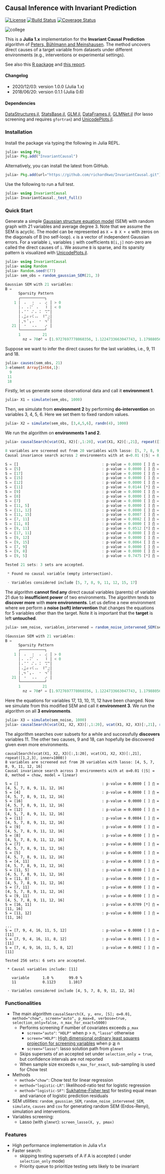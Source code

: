 ## Causal Inference with Invariant Prediction

[![License](http://img.shields.io/badge/license-MIT-brightgreen.svg?style=flat)](LICENSE.md) [![Build Status](https://travis-ci.org/richardkwo/InvariantCausal.jl.svg?branch=master)](https://travis-ci.org/github/richardkwo/InvariantCausal.jl) [![Coverage Status](https://coveralls.io/repos/github/richardkwo/InvariantCausal.jl/badge.svg?branch=master)](https://coveralls.io/github/richardkwo/InvariantCausal.jl?branch=master)

![college](docs/college.png)

This is a **Julia 1.x** implementation for the **Invariant Causal Prediction** algorithm of [Peters, Bühlmann and Meinshausen](https://doi.org/10.1111/rssb.12167). The method uncovers direct causes of a target variable from datasets under different environments (e.g., interventions or experimental settings). 

See also this [R package](https://cran.r-project.org/package=InvariantCausalPrediction) and [this report](docs/InvariantCausal.pdf).

#### Changelog

- 2020/12/03: version 1.0.0 (Julia 1.x)
- 2018/06/20: version 0.1.1 (Julia 0.6)

#### Dependencies

[DataStructures.jl](https://github.com/JuliaCollections/DataStructures.jl), [StatsBase.jl](https://github.com/JuliaStats/StatsBase.jl), [GLM.jl](https://github.com/JuliaStats/GLM.jl), [DataFrames.jl](https://github.com/JuliaData/DataFrames.jl), [GLMNet.jl](https://github.com/JuliaStats/GLMNet.jl) (for lasso screening and requires `gfortran`) and [UnicodePlots.jl](https://github.com/Evizero/UnicodePlots.jl).

### Installation

Install the package via typing the following in Julia REPL.

```julia
julia> using Pkg
julia> Pkg.add("InvariantCausal")
```

Alternatively, you can install the latest from GitHub.

```Julia
julia> Pkg.add(url="https://github.com/richardkwo/InvariantCausal.git")
```

Use the following to run a full test.

```julia
julia> using InvariantCausal
julia> InvariantCausal._test_full()
```

### Quick Start

Generate a simple [Gaussian structure equation model](https://en.wikipedia.org/wiki/Structural_equation_modeling?oldformat=true) (SEM) with random graph with 21 variables and average degree 3. Note that we assume the SEM is acyclic. The model can be represented as `X = B X + ϵ` with zeros on the diagonals of B (no self-loop). `ϵ` is a vector of independent Gaussian errors. For a variable `i`, variables `j` with coefficients `B[i,j]` non-zero are called the direct causes of `i`. We assume `B` is sparse, and its sparsity pattern is visualized with [UnicodePlots.jl](https://github.com/Evizero/UnicodePlots.jl).

```julia
julia> using InvariantCausal
julia> using Random
julia> Random.seed!(77)
julia> sem_obs = random_gaussian_SEM(21, 3)

Gaussian SEM with 21 variables:
B =
      Sparsity Pattern
      ┌───────────┐
    1 │⠀⠠⠀⠀⢐⠀⠀⠄⠀⢔⠀│ > 0
      │⠠⠀⠠⠨⠁⠀⠄⠀⠀⠸⠀│ < 0
      │⠠⠈⠈⠀⠌⠠⠀⠅⠀⠩⠉│
      │⠠⣨⠴⠰⠪⠠⠄⠀⠸⠉⣐│
      │⢀⠲⠈⢠⠠⠀⠀⠂⠀⠲⠁│
   21 │⠀⠐⠀⠀⠠⠠⠀⠀⠀⠔⠀│
      └───────────┘
      1          21
        nz = 70σ² = [1.9727697778060356, 1.1224733663047743, 1.1798805640594814, 1.2625825149076064, 0.8503782631176267, 0.5262963446298372, 1.3835334059064883, 1.788996301274282, 1.759286517329432, 0.842571682652995, 1.713382150423666, 1.4524484793202235, 1.9464648511794784, 1.7729995603828317, 0.7110857327642559, 1.6837378902964577, 1.085405687408806, 1.3069888003095986, 1.3933773717634643, 1.0571823834646068, 1.9187793877731028]
```

Suppose we want to infer the direct causes for the last variables, i.e., 9, 11 and 18.

```julia
julia> causes(sem_obs, 21)
3-element Array{Int64,1}:
  9
 11
 18
```

Firstly, let us generate some observational data and call it **environment 1**.

```julia
julia> X1 = simulate(sem_obs, 1000)
```

Then, we simulate from **environment 2** by performing **do-intervention** on variables 3, 4, 5, 6. Here we set them to fixed random values.

```julia
julia> X2 = simulate(sem_obs, [3,4,5,6], randn(4), 1000)
```

We run the algorithm on **environments 1 and 2**.

```julia
julia> causalSearch(vcat(X1, X2)[:,1:20], vcat(X1, X2)[:,21], repeat([1,2], inner=1000))

8 variables are screened out from 20 variables with lasso: [5, 7, 8, 9, 11, 12, 15, 17]
Causal invariance search across 2 environments with at α=0.01 (|S| = 8, method = chow, model = linear)

S = []                                      : p-value = 0.0000 [ ] ⋂ = [5, 7, 8, 9, 11, 12, 15, 17]
S = [5]                                     : p-value = 0.0000 [ ] ⋂ = [5, 7, 8, 9, 11, 12, 15, 17]
S = [17]                                    : p-value = 0.0000 [ ] ⋂ = [5, 7, 8, 9, 11, 12, 15, 17]
S = [15]                                    : p-value = 0.0000 [ ] ⋂ = [5, 7, 8, 9, 11, 12, 15, 17]
S = [12]                                    : p-value = 0.0000 [ ] ⋂ = [5, 7, 8, 9, 11, 12, 15, 17]
S = [11]                                    : p-value = 0.0144 [*] ⋂ = [11]
S = [9]                                     : p-value = 0.0000 [ ] ⋂ = [11]
S = [8]                                     : p-value = 0.0000 [ ] ⋂ = [11]
S = [7]                                     : p-value = 0.0000 [ ] ⋂ = [11]
S = [11, 5]                                 : p-value = 0.0000 [ ] ⋂ = [11]
S = [11, 12]                                : p-value = 0.0000 [ ] ⋂ = [11]
S = [11, 15]                                : p-value = 0.0007 [ ] ⋂ = [11]
S = [7, 11]                                 : p-value = 0.0082 [ ] ⋂ = [11]
S = [11, 8]                                 : p-value = 0.0000 [ ] ⋂ = [11]
S = [9, 11]                                 : p-value = 0.0512 [*] ⋂ = [11]
S = [17, 11]                                : p-value = 0.0000 [ ] ⋂ = [11]
S = [9, 12]                                 : p-value = 0.0000 [ ] ⋂ = [11]
S = [9, 15]                                 : p-value = 0.0064 [ ] ⋂ = [11]
S = [7, 9]                                  : p-value = 0.0000 [ ] ⋂ = [11]
S = [9, 8]                                  : p-value = 0.0000 [ ] ⋂ = [11]
S = [9, 5]                                  : p-value = 0.7475 [*] ⋂ = Int64[]

Tested 21 sets: 3 sets are accepted.

 * Found no causal variable (empty intersection).

 ⋅ Variables considered include [5, 7, 8, 9, 11, 12, 15, 17]
```

The algorithm **cannot find any** direct causal variables (parents) of variable 21 due to **insufficient power** of two environments. The algorithm tends to **discover more** with **more environments**. Let us define a new environment where we perform a **noise (soft) intervention** that changes the equations for 5 variables other than the target. Note it is important that the **target** is left **untouched**.

```Julia
julia> sem_noise, variables_intervened = random_noise_intervened_SEM(sem_obs, p_intervened=5, avoid=[21])

(Gaussian SEM with 21 variables:
B =
      Sparsity Pattern
      ┌───────────┐
    1 │⠀⠠⠀⠀⢐⠀⠀⠄⠀⢔⠀│ > 0
      │⠠⠀⠠⠨⠁⠀⠄⠀⠀⠸⠀│ < 0
      │⠠⠈⠈⠀⠌⠠⠀⠅⠀⠩⠉│
      │⠠⣨⠴⠰⠪⠠⠄⠀⠸⠉⣐│
      │⢀⠲⠈⢠⠠⠀⠀⠂⠀⠲⠁│
   21 │⠀⠐⠀⠀⠠⠠⠀⠀⠀⠔⠀│
      └───────────┘
      1          21
        nz = 70σ² = [1.9727697778060356, 1.1224733663047743, 1.1798805640594814, 1.2625825149076064, 0.8503782631176267, 0.5262963446298372, 1.3835334059064883, 1.788996301274282, 1.759286517329432, 0.5837984015051159, 3.01957479564807, 0.9492838187140921, 1.9398913901673531, 1.7729995603828317, 0.7110857327642559, 1.6837378902964577, 1.2089053651343495, 1.3069888003095986, 1.3933773717634643, 1.0571823834646068, 1.9187793877731028], [17, 13, 10, 11, 12])
```

Here the equations for variables 17, 13, 10, 11, 12 have been changed. Now we simulate from this modified SEM and call it **environment 3**. We run the algorithm on all **3 environments**.

```Julia
julia> X3 = simulate(sem_noise, 1000)
julia> causalSearch(vcat(X1, X2, X3)[:,1:20], vcat(X1, X2, X3)[:,21], repeat([1,2,3], inner=1000))
```

The algorithm searches over subsets for a while and successfully **discovers** variables 11. The other two causes, 9 and 18, can hopefully be discovered given even more environments.

```
causalSearch(vcat(X1, X2, X3)[:,1:20], vcat(X1, X2, X3)[:,21], repeat([1,2,3], inner=1000))
8 variables are screened out from 20 variables with lasso: [4, 5, 7, 8, 9, 11, 12, 16]
Causal invariance search across 3 environments with at α=0.01 (|S| = 8, method = chow, model = linear)

S = []                                      : p-value = 0.0000 [ ] ⋂ = [4, 5, 7, 8, 9, 11, 12, 16]
S = [4]                                     : p-value = 0.0000 [ ] ⋂ = [4, 5, 7, 8, 9, 11, 12, 16]
S = [16]                                    : p-value = 0.0000 [ ] ⋂ = [4, 5, 7, 8, 9, 11, 12, 16]
S = [12]                                    : p-value = 0.0000 [ ] ⋂ = [4, 5, 7, 8, 9, 11, 12, 16]
S = [11]                                    : p-value = 0.0084 [ ] ⋂ = [4, 5, 7, 8, 9, 11, 12, 16]
S = [9]                                     : p-value = 0.0000 [ ] ⋂ = [4, 5, 7, 8, 9, 11, 12, 16]
S = [8]                                     : p-value = 0.0000 [ ] ⋂ = [4, 5, 7, 8, 9, 11, 12, 16]
S = [7]                                     : p-value = 0.0000 [ ] ⋂ = [4, 5, 7, 8, 9, 11, 12, 16]
S = [5]                                     : p-value = 0.0000 [ ] ⋂ = [4, 5, 7, 8, 9, 11, 12, 16]
S = [4, 11]                                 : p-value = 0.0000 [ ] ⋂ = [4, 5, 7, 8, 9, 11, 12, 16]
S = [11, 5]                                 : p-value = 0.0000 [ ] ⋂ = [4, 5, 7, 8, 9, 11, 12, 16]
S = [11, 8]                                 : p-value = 0.0000 [ ] ⋂ = [4, 5, 7, 8, 9, 11, 12, 16]
S = [7, 11]                                 : p-value = 0.0000 [ ] ⋂ = [4, 5, 7, 8, 9, 11, 12, 16]
S = [9, 11]                                 : p-value = 0.0000 [ ] ⋂ = [4, 5, 7, 8, 9, 11, 12, 16]
S = [16, 11]                                : p-value = 0.0709 [*] ⋂ = [11, 16]
S = [11, 12]                                : p-value = 0.0000 [ ] ⋂ = [11, 16]
																			...
S = [7, 9, 4, 16, 11, 5, 12]                : p-value = 0.0000 [ ] ⋂ = [11]
S = [7, 9, 4, 16, 11, 8, 12]                : p-value = 0.0001 [ ] ⋂ = [11]
S = [7, 4, 9, 16, 11, 5, 8, 12]             : p-value = 0.0002 [ ] ⋂ = [11]

Tested 256 sets: 6 sets are accepted.

 * Causal variables include: [11]

   variable   	 1.0 % 		 99.0 %
   11         	 0.1123 	 1.1017

 ⋅ Variables considered include [4, 5, 7, 8, 9, 11, 12, 16]
```

### Functionalities

- The main algorithm `causalSearch(X, y, env, [S]; α=0.01, method="chow", screen="auto", p_max=8, verbose=true, selection_only=false, n_max_for_exact=5000)` 
  - Performs screening if number of covariates exceeds `p_max`
    - `screen="auto"`: `"HOLP"` when p > n, `"lasso"` otherwise
    - `screen="HOLP"`: [High dimensional ordinary least squares projection for screening variables](https://doi.org/10.1111/rssb.12127) when p ≧ n
    - `screen="lasso"`: lasso solution path from `glmnet`
  - Skips supersets of an accepted set under `selection_only = true`, but confidence intervals are not reported
  - When sample size exceeds `n_max_for_exact`, sub-sampling is used for Chow test
- Methods
  - `method="chow"`: Chow test for linear regression
  - `method="logistic-LR"`: likelihood-ratio test for logistic regression
  - `method="logistic-SF"`: [Sukhatme-Fisher test](http://www.jstor.org/stable/2286870) for testing equal mean and variance of logistic prediction residuals
- SEM utilities: `random_gaussian_SEM`, `random_noise_intervened_SEM`, `simulate`, `causes` and `cov` for generating random SEM (Erdos-Renyi), simulation and interventions.
- Variables screening:
  - Lasso (with `glmnet`): `screen_lasso(X, y, pmax)`

###  Features

- High performance implementation in Julia v1.x
- Faster search: 
  - skipping testing supersets of A if A is accepted ( under  `selection_only` mode)
  - Priority queue to prioritize testing sets likely to be invariant

